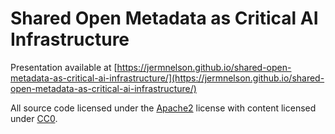 # Shared Open Metadata as Critical AI Infrastructure

Presentation available at 
[https://jermnelson.github.io/shared-open-metadata-as-critical-ai-infrastructure/](https://jermnelson.github.io/shared-open-metadata-as-critical-ai-infrastructure/)

All source code licensed under the [Apache2](APACHE_LICENSE-2.0) license with content
licensed under [CC0](https://creativecommons.org/publicdomain/zero/1.0/).
